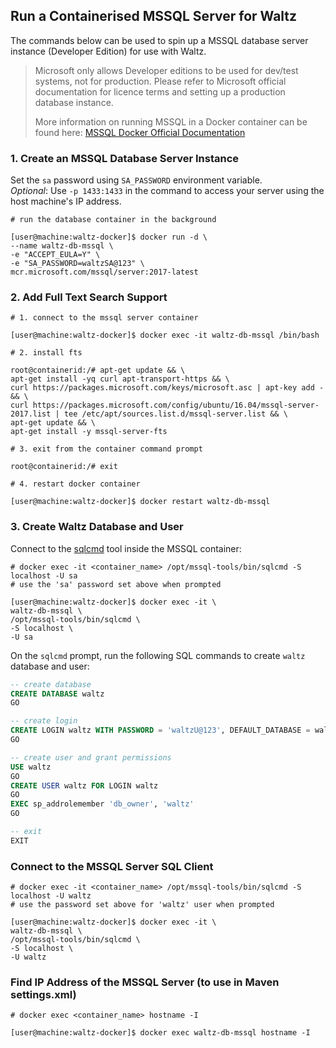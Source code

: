 ## Run a Containerised MSSQL Server for Waltz 

The commands below can be used to spin up a MSSQL database server instance (Developer Edition) for use with Waltz.

> Microsoft only allows Developer editions to be used for dev/test systems, not for production. Please refer to Microsoft official documentation for licence terms and setting up a production database instance.
>
> More information on running MSSQL in a Docker container can be found here: [MSSQL Docker Official Documentation](https://hub.docker.com/_/microsoft-mssql-server)

### 1. Create an MSSQL Database Server Instance
Set the `sa` password using `SA_PASSWORD` environment variable.  
_Optional_: Use `-p 1433:1433` in the command to access your server using the host machine's IP address.

```console
# run the database container in the background

[user@machine:waltz-docker]$ docker run -d \
--name waltz-db-mssql \
-e "ACCEPT_EULA=Y" \
-e "SA_PASSWORD=waltzSA@123" \
mcr.microsoft.com/mssql/server:2017-latest
```
### 2. Add Full Text Search Support
```console
# 1. connect to the mssql server container

[user@machine:waltz-docker]$ docker exec -it waltz-db-mssql /bin/bash

# 2. install fts

root@containerid:/# apt-get update && \
apt-get install -yq curl apt-transport-https && \
curl https://packages.microsoft.com/keys/microsoft.asc | apt-key add - && \
curl https://packages.microsoft.com/config/ubuntu/16.04/mssql-server-2017.list | tee /etc/apt/sources.list.d/mssql-server.list && \
apt-get update && \
apt-get install -y mssql-server-fts

# 3. exit from the container command prompt

root@containerid:/# exit

# 4. restart docker container

[user@machine:waltz-docker]$ docker restart waltz-db-mssql
```

### 3. Create Waltz Database and User
Connect to the [sqlcmd](https://docs.microsoft.com/en-us/sql/tools/sqlcmd-utility?view=sql-server-ver15) tool inside the MSSQL container:

```console
# docker exec -it <container_name> /opt/mssql-tools/bin/sqlcmd -S localhost -U sa
# use the 'sa' password set above when prompted

[user@machine:waltz-docker]$ docker exec -it \
waltz-db-mssql \
/opt/mssql-tools/bin/sqlcmd \
-S localhost \
-U sa
```

On the `sqlcmd` prompt, run the following SQL commands to create `waltz` database and user:
```sql
-- create database
CREATE DATABASE waltz
GO

-- create login
CREATE LOGIN waltz WITH PASSWORD = 'waltzU@123', DEFAULT_DATABASE = waltz
GO

-- create user and grant permissions
USE waltz
GO
CREATE USER waltz FOR LOGIN waltz
GO
EXEC sp_addrolemember 'db_owner', 'waltz'
GO

-- exit
EXIT
```

### Connect to the MSSQL Server SQL Client
```console
# docker exec -it <container_name> /opt/mssql-tools/bin/sqlcmd -S localhost -U waltz
# use the password set above for 'waltz' user when prompted

[user@machine:waltz-docker]$ docker exec -it \
waltz-db-mssql \
/opt/mssql-tools/bin/sqlcmd \
-S localhost \
-U waltz
```

### Find IP Address of the MSSQL Server (to use in Maven settings.xml)
```console
# docker exec <container_name> hostname -I

[user@machine:waltz-docker]$ docker exec waltz-db-mssql hostname -I
```